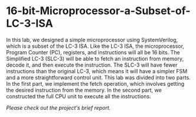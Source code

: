 # 16-bit-Microprocessor-a-Subset-of-LC-3-ISA

In this lab, we designed a simple microprocessor using SystemVerilog, which is a subset of the LC-3 ISA. Like the LC-3 ISA, the microprocessor, Program Counter (PC), registers, and instructions will all be 16 bits. The Simplified LC-3 (SLC-3) will be able to fetch an instruction from memory, decode it, and then execute the instruction. The SLC-3 will have fewer instructions than the original LC-3, which means it will have a simpler FSM and a more straightforward control unit. This lab was divided into two parts. In the first part, we implement the fetch operation, which involves getting the desired instruction from the memory. In the second part, we constructed the full CPU unit to execute all the instructions.

*Please check out the project's brief report.*
